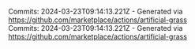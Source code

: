 Commits: 2024-03-23T09:14:13.221Z - Generated via https://github.com/marketplace/actions/artificial-grass
<br>
Commits: 2024-03-23T09:14:13.221Z - Generated via https://github.com/marketplace/actions/artificial-grass
<br>
